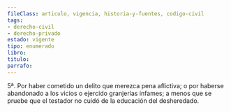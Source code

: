 ```yaml
---
fileClass: articulo, vigencia, historia-y-fuentes, codigo-civil
tags:
- derecho-civil
- derecho-privado
estado: vigente
tipo: enumerado
libro:
titulo:
parrafo:
---
```

5ª. Por haber cometido un delito que merezca pena aflictiva; o por haberse abandonado a los vicios o ejercido granjerías infames; a menos que se pruebe que el testador no cuidó de la educación del desheredado.